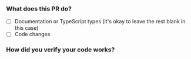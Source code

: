 ### What does this PR do?

<!-- **Please explain what your changes do**, example: -->

<!--

This adds a new flag --bail to bun test. When set, it will stop running tests after the first failure. This is useful for CI environments where you want to fail fast.

-->

- [ ] Documentation or TypeScript types (it's okay to leave the rest blank in this case)
- [ ] Code changes

### How did you verify your code works?

<!-- **For code changes, please include automated tests**. Feel free to uncomment the line below -->

<!-- I wrote automated tests -->

<!-- If JavaScript/TypeScript modules or builtins changed:

- [ ] I included a test for the new code, or existing tests cover it
- [ ] I ran tests locally and they pass (`bun-debug test test-file-name.test`)

-->

<!-- If Zig files changed:

- [ ] I checked the lifetime of memory allocated to verify it's (1) freed and (2) only freed when it should be
- [ ] I included a test for the new code, or an existing test covers it
- [ ] JSValue used outside outside of the stack is either wrapped in a JSC.Strong or is JSValueProtect'ed
- [ ] I wrote TypeScript/JavaScript tests locally and they pass (`bun-debug test test-file-name.test`)
-->

<!-- If new methods, getters, or setters were added to a publicly exposed class:

- [ ] I added TypeScript types for the new methods, getters, or setters
-->

<!-- If dependencies in tests changed:

- [ ] I made sure that specific versions of dependencies are used instead of ranged or tagged versions
-->

<!-- If functions were added to exports.zig or bindings.zig

- [ ] I ran `make headers` to regenerate the C header file

-->

<!-- If a new builtin ESM/CJS module was added:

- [ ] I updated Aliases in `module_loader.zig` to include the new module
- [ ] I added a test that imports the module
- [ ] I added a test that require() the module
-->
